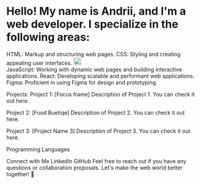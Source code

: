 

<h1> Hello! My name is Andrii, and I'm a web developer. I specialize in the following areas:</h1>

HTML: Markup and structuring web pages.
CSS: Styling and creating appealing user interfaces.
<img src="https://cdn.jsdelivr.net/gh/devicons/devicon/icons/javascript/javascript-original.svg" width="20" height="20"/><br/>
JavaScript: Working with dynamic web pages and building interactive applications.
React: Developing scalable and performant web applications.
Figma: Proficient in using Figma for design and prototyping.


Projects:
Project 1: [Focus frame]
Description of Project 1. You can check it out here.


Project 2: [Food Buetiqe]
Description of Project 2. You can check it out here.


Project 3: [Project Name 3]
Description of Project 3. You can check it out here.


Programming Languages

Connect with Me
LinkedIn
GitHub
Feel free to reach out if you have any questions or collaboration proposals. Let's make the web world better together! 🚀

